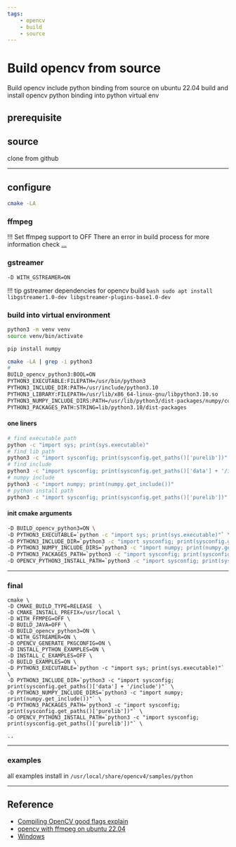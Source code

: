 ```yaml
---
tags:
    - opencv
    - build
    - source
---
```


# Build opencv from source
Build opencv include python binding from source on ubuntu 22.04
build and install opencv python binding into python virtual env


## prerequisite

## source
clone from github

---

## configure

```bash title="show all build options"
cmake -LA
```

### ffmpeg
!!! 
    Set ffmpeg support to OFF
    There an error in build process
    for more information check [...](https://medium.com/@vladakuc/build-opencv-4-x-with-ffmpeg-from-source-on-ubuntu-22-04-c71df4c94aa7)
### gstreamer

```
-D WITH_GSTREAMER=ON
```

!!! tip gstreamer dependencies for opencv build
    ```bash
    sudo apt install libgstreamer1.0-dev libgstreamer-plugins-base1.0-dev
    ```
     

### build into virtual environment

```bash title="create venv"
python3 -m venv venv
source venv/bin/activate

pip install numpy

```

```bash
cmake -LA | grep -i python3
#
BUILD_opencv_python3:BOOL=ON
PYTHON3_EXECUTABLE:FILEPATH=/usr/bin/python3
PYTHON3_INCLUDE_DIR:PATH=/usr/include/python3.10
PYTHON3_LIBRARY:FILEPATH=/usr/lib/x86_64-linux-gnu/libpython3.10.so
PYTHON3_NUMPY_INCLUDE_DIRS:PATH=/usr/lib/python3/dist-packages/numpy/core/include
PYTHON3_PACKAGES_PATH:STRING=lib/python3.10/dist-packages
```

#### one liners
```bash
# find executable path
python -c "import sys; print(sys.executable)"
# find lib path
python3 -c "import sysconfig; print(sysconfig.get_paths()['purelib'])"
# find include
python3 -c "import sysconfig; print(sysconfig.get_paths()['data'] + '/include')"
# numpy include
python3 -c "import numpy; print(numpy.get_include())"
# python install path
python3 -c "import sysconfig; print(sysconfig.get_paths()['purelib'])"
```

#### init cmake arguments
```bash
-D BUILD_opencv_python3=ON \
-D PYTHON3_EXECUTABLE=`python -c "import sys; print(sys.executable)"` \
-D PYTHON3_INCLUDE_DIR=`python3 -c "import sysconfig; print(sysconfig.get_paths()['data'] + '/include')"` \
-D PYTHON3_NUMPY_INCLUDE_DIRS=`python3 -c "import numpy; print(numpy.get_include())"` \
-D PYTHON3_PACKAGES_PATH=`python3 -c "import sysconfig; print(sysconfig.get_paths()['purelib'])"` \
-D OPENCV_PYTHON3_INSTALL_PATH=`python3 -c "import sysconfig; print(sysconfig.get_paths()['purelib'])"` \
```


---

### final 

```
cmake \
-D CMAKE_BUILD_TYPE=RELEASE  \
-D CMAKE_INSTALL_PREFIX=/usr/local \
-D WITH_FFMPEG=OFF \
-D BUILD_JAVA=OFF \
-D BUILD_opencv_python3=ON \
-D WITH_GSTREAMER=ON \
-D OPENCV_GENERATE_PKGCONFIG=ON \
-D INSTALL_PYTHON_EXAMPLES=ON \
-D INSTALL_C_EXAMPLES=OFF \
-D BUILD_EXAMPLES=ON \
-D PYTHON3_EXECUTABLE=`python -c "import sys; print(sys.executable)"` \
-D PYTHON3_INCLUDE_DIR=`python3 -c "import sysconfig; print(sysconfig.get_paths()['data'] + '/include')"` \
-D PYTHON3_NUMPY_INCLUDE_DIRS=`python3 -c "import numpy; print(numpy.get_include())"` \
-D PYTHON3_PACKAGES_PATH=`python3 -c "import sysconfig; print(sysconfig.get_paths()['purelib'])"` \
-D OPENCV_PYTHON3_INSTALL_PATH=`python3 -c "import sysconfig; print(sysconfig.get_paths()['purelib'])"` \

..

```

---

### examples
all examples install in `/usr/local/share/opencv4/samples/python`


---

## Reference
- [Compiling OpenCV good flags explain](https://www.simonwenkel.com/notes/software_libraries/opencv/compiling-opencv.html)
- [opencv with ffmpeg on ubuntu 22.04](https://medium.com/@vladakuc/build-opencv-4-x-with-ffmpeg-from-source-on-ubuntu-22-04-c71df4c94aa7)
- [Windows ](https://gist.github.com/amir-saniyan/9a6acb2815e42502ac899efc52b0f870)